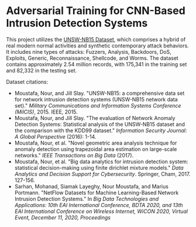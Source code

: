 # Adversarial Training for CNN-Based Intrusion Detection Systems

This project utilizes the [UNSW-NB15 Dataset](https://research.unsw.edu.au/projects/unsw-nb15-dataset), which comprises a hybrid of real modern normal activities and synthetic contemporary attack behaviors. It includes nine types of attacks: Fuzzers, Analysis, Backdoors, DoS, Exploits, Generic, Reconnaissance, Shellcode, and Worms. The dataset contains approximately 2.54 million records, with 175,341 in the training set and 82,332 in the testing set.

Dataset citations:
- Moustafa, Nour, and Jill Slay. "UNSW-NB15: a comprehensive data set for network intrusion detection systems (UNSW-NB15 network data set)." *Military Communications and Information Systems Conference (MilCIS)*, 2015. IEEE, 2015.
- Moustafa, Nour, and Jill Slay. "The evaluation of Network Anomaly Detection Systems: Statistical analysis of the UNSW-NB15 dataset and the comparison with the KDD99 dataset." *Information Security Journal: A Global Perspective* (2016): 1-14.
- Moustafa, Nour, et al. "Novel geometric area analysis technique for anomaly detection using trapezoidal area estimation on large-scale networks." *IEEE Transactions on Big Data* (2017).
- Moustafa, Nour, et al. "Big data analytics for intrusion detection system: statistical decision-making using finite dirichlet mixture models." *Data Analytics and Decision Support for Cybersecurity*. Springer, Cham, 2017. 127-156.
- Sarhan, Mohanad, Siamak Layeghy, Nour Moustafa, and Marius Portmann. "NetFlow Datasets for Machine Learning-Based Network Intrusion Detection Systems." In *Big Data Technologies and Applications: 10th EAI International Conference, BDTA 2020, and 13th EAI International Conference on Wireless Internet, WiCON 2020, Virtual Event, December 11, 2020, Proceedings*
